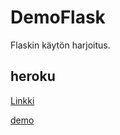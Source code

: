 # DemoFlask

Flaskin käytön harjoitus.

## heroku

[Linkki](https://topin-demo-flask.herokuapp.com)

[demo](https://topin-demo-flask.herokuapp.com/demo)
